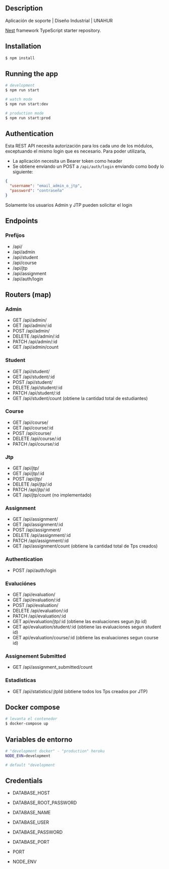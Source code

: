 ## Description

Aplicación de soporte | Diseño Industrial | UNAHUR

[Nest](https://github.com/nestjs/nest) framework TypeScript starter repository.

## Installation

```bash
$ npm install
```

## Running the app

```bash
# development
$ npm run start

# watch mode
$ npm run start:dev

# production mode
$ npm run start:prod
```

## Authentication

Esta REST API necesita autorización para los cada uno de los módulos, exceptuando el mismo login que es necesario.
Para poder utilizarla,

- La aplicación necesita un Bearer token como header
- Se obtiene enviando un POST a `/api/auth/login` enviando como body lo siguiente:

```json
{
  "username": "email_admin_o_jtp",
  "password": "contraseña"
}
```

Solamente los usuarios Admin y JTP pueden solicitar el login

## Endpoints

### Prefijos

- /api/
- /api/admin
- /api/student
- /api/course
- /api/jtp
- /api/assignment
- /api/auth/login

## Routers (map)

### Admin

- GET /api/admin/
- GET /api/admin/:id
- POST /api/admin/
- DELETE /api/admin/:id
- PATCH /api/admin/:id
- GET /api/admin/count

### Student

- GET /api/student/
- GET /api/student/:id
- POST /api/student/
- DELETE /api/student/:id
- PATCH /api/student/:id
- GET /api/student/count (obtiene la cantidad total de estudiantes)

### Course

- GET /api/course/
- GET /api/course/:id
- POST /api/course/
- DELETE /api/course/:id
- PATCH /api/course/:id

### Jtp

- GET /api/jtp/
- GET /api/jtp/:id
- POST /api/jtp/
- DELETE /api/jtp/:id
- PATCH /api/jtp/:id
- GET /api/jtp/count (no implementado)

### Assignment

- GET /api/assignment/
- GET /api/assignment/:id
- POST /api/assignment/
- DELETE /api/assignment/:id
- PATCH /api/assignment/:id
- GET /api/assignment/count (obtiene la cantidad total de Tps creados)

### Authentication

- POST /api/auth/login

### Evaluciónes

- GET /api/evaluation/
- GET /api/evaluation/:id
- POST /api/evaluation/
- DELETE /api/evaluation/:id
- PATCH /api/evaluation/:id
- GET api/evaluation/jtp/:id (obtiene las evaluaciones segun jtp id)
- GET api/evaluation/student/:id (obtiene las evaluaciones segun student id)
- GET api/evaluation/course/:id (obtiene las evaluaciones segun course id)

### Assignement Submitted

- GET /api/assignment_submitted/count

### Estadisticas

- GET /api/statistics/:jtpId (obtiene todos los Tps creados por JTP)

## Docker compose

``` bash
# levanta el contenedor
$ docker-compose up
```

## Variables de entorno

```bash
# "development docker" - "production" heroku
NODE_EVN=development

# default "development
```

## Credentials

- DATABASE_HOST

- DATABASE_ROOT_PASSWORD

- DATABASE_NAME

- DATABASE_USER

- DATABASE_PASSWORD

- DATABASE_PORT

- PORT

- NODE_ENV

